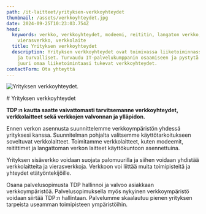 ```yaml
---
path: /it-laitteet/yrityksen-verkkoyhteydet
thumbnail: /assets/verkkoyhteydet.jpg
date: 2024-09-25T10:23:03.754Z
head:
  keywords: verkko, verkkoyhteydet, modeemi, reititin, langaton verkko, palomuuri,
    vierasverkko, verkkolaite
  title: Yrityksen verkkoyhteydet
  description: Yrityksen verkkoyhteydet ovat toimivassa liiketoiminnassa toimivat
    ja turvalliset. Turvaudu IT-palvelukumppanin osaamiseen ja pystytä kanssamme
    juuri omaa liiketoimintaasi tukevat verkkoyhteydet.
contactForm: Ota yhteyttä
---
```

![Yrityksen verkkoyhteydet.](/assets/verkkoyhteydet.jpg)

#﻿ Yrityksen verkkoyhteydet

**T﻿DP:n kautta saatte vaivattomasti tarvitsemanne verkkoyhteydet, verkkolaitteet sekä verkkojen valvonnan ja ylläpidon.**

E﻿nnen verkon asennusta suunnittelemme verkkoympäristön yhdessä yrityksesi kanssa. Suunnitelman pohjalta valitsemme käyttötarkoitukseen soveltuvat verkkolaitteet. Toimitamme verkkolaitteet, kuten modeemit, reitittimet ja langattoman verkon laitteet käyttökuntoon asennettuina.

Y﻿rityksen sisäverkko voidaan suojata palomuurilla ja siihen voidaan yhdistää verkkolaitteita ja vierasverkkoja. Verkkoon voi liittää muita toimipisteitä ja yhteydet etätyöntekijöille.

O﻿sana palvelusopimusta TDP hallinnoi ja valvoo asiakkaan verkkoympäristöä. Palvelusopimuksella myös nykyinen verkkoympäristö voidaan siirtää TDP:n hallintaan. Palvelumme skaalautuu pienen yrityksen tarpeista useamman toimipisteen ympäristöihin.